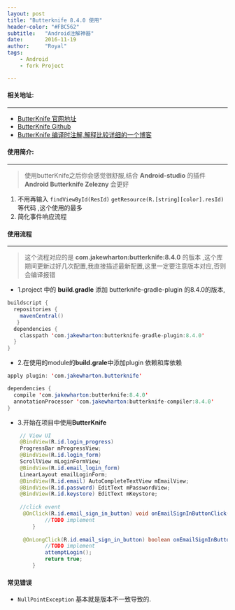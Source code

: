 ```yaml
---
layout: post
title: "Butterknife 8.4.0 使用"
header-color: "#FBC562"
subtitle:   "Android注解神器"
date:       2016-11-19
author:     "Royal"
tags: 
    - Android
    - fork Project

---
```


#### 相关地址:
***
* [ButterKnife 官网地址](http://jakewharton.github.io/butterknife/)
* [ButterKnife Github](https://github.com/JakeWharton/butterknife)
* [ButterKnife 编译时注解,解释比较详细的一个博客](http://dev.qq.com/topic/578753c0c9da73584b025875)





#### 使用简介:
***
> 使用butterKnife之后你会感觉很舒服,结合 **Android-studio** 的插件 __Android Butterknife Zelezny__ 会更好

1. 不用再输入 <code>findViewById(ResId)</code> <code>getResource(R.[string][color].resId)</code>等代码 ,这个使用的最多
2. 简化事件响应流程

#### 使用流程
***
> 这个流程对应的是 **com.jakewharton:butterknife:8.4.0** 的版本 ,这个库期间更新过好几次配置,我直接描述最新配置,这里一定要注意版本对应,否则会编译报错

* 1.project 中的 **build.gradle** 添加 butterknife-gradle-plugin 的8.4.0的版本,

```java
buildscript {
  repositories {
    mavenCentral()
   }
  dependencies {
    classpath 'com.jakewharton:butterknife-gradle-plugin:8.4.0'
  }
}
```

* 2.在使用的module的**build.grale**中添加plugin 依赖和库依赖

```java
apply plugin: 'com.jakewharton.butterknife'
```
```java
dependencies {
  compile 'com.jakewharton:butterknife:8.4.0'
  annotationProcessor 'com.jakewharton:butterknife-compiler:8.4.0'
}
```

* 3.开始在项目中使用**ButterKnife**

```java
    // View UI
    @BindView(R.id.login_progress)
    ProgressBar mProgressView;
    @BindView(R.id.login_form)
    ScrollView mLoginFormView;
    @BindView(R.id.email_login_form)
    LinearLayout emailLoginForm;
    @BindView(R.id.email) AutoCompleteTextView mEmailView;
    @BindView(R.id.password) EditText mPasswordView;
    @BindView(R.id.keystore) EditText mKeystore;
    
    //click event
     @OnClick(R.id.email_sign_in_button) void onEmailSignInButtonClick() {
            //TODO implement
        }
    
     @OnLongClick(R.id.email_sign_in_button) boolean onEmailSignInButtonLongClick() {
            //TODO implement
            attemptLogin();
            return true;
        }
```


#### 常见错误

* <code>NullPointException</code> 基本就是版本不一致导致的.

